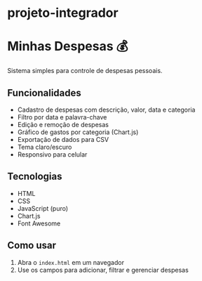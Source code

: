 # projeto-integrador

# Minhas Despesas 💰

Sistema simples para controle de despesas pessoais.

## Funcionalidades
- Cadastro de despesas com descrição, valor, data e categoria
- Filtro por data e palavra-chave
- Edição e remoção de despesas
- Gráfico de gastos por categoria (Chart.js)
- Exportação de dados para CSV
- Tema claro/escuro
- Responsivo para celular

## Tecnologias
- HTML
- CSS
- JavaScript (puro)
- Chart.js
- Font Awesome

## Como usar
1. Abra o `index.html` em um navegador
2. Use os campos para adicionar, filtrar e gerenciar despesas


